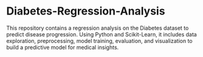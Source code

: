 # Diabetes-Regression-Analysis
This repository contains a regression analysis on the Diabetes dataset to predict disease progression. Using Python and Scikit-Learn, it includes data exploration, preprocessing, model training, evaluation, and visualization to build a predictive model for medical insights.

